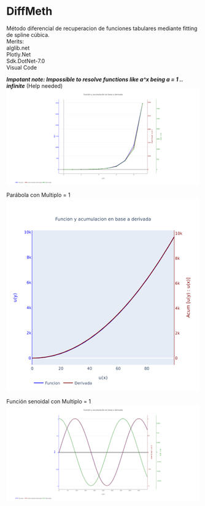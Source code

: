 # DiffMeth
Método diferencial de recuperacion de funciones tabulares mediante fitting de spline cúbica.   
Merits:   
alglib.net   
Plotly.Net   
Sdk.DotNet-7.0   
Visual Code      
   
___Impotant note: Impossible to resolve functions like  a^x  being  a = 1 .. infinite___ (Help needed)
![test3](/images/newplot3.png)   
   
Parábola con Multiplo = 1   
![test](/images/newplot.png)  
  
Función senoidal con Multiplo = 1 
![test2](/images/newplot2.png)  
